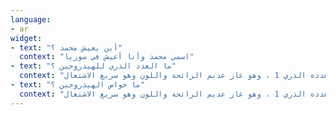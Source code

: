 ```yaml
---
language: 
- ar
widget:
- text: "أين يعيش محمد ؟"
  context: "اسمي محمد وأنا أعيش في سوريا"
- text: "ما العدد الذري للهيدروجين ؟"
  context: "الهيدروجين هو عنصر كيميائي عدده الذري 1 ، وهو غاز عديم الرائحة واللون وهو سريع الاشتعال"
- text: "ما خواص الهيدروجين ؟"
  context: "الهيدروجين هو عنصر كيميائي عدده الذري 1 ، وهو غاز عديم الرائحة واللون وهو سريع الاشتعال"
---
```



